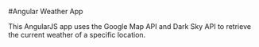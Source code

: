 #Angular Weather App

This AngularJS app uses the Google Map API and Dark Sky API to retrieve the current weather of a specific location.
